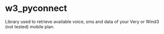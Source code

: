# w3_pyconnect

Library used to retrieve available voice, sms and data of your Very or Wind3 (not tested) mobile plan.
